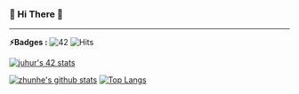 ### 👋 Hi There 👋

---

**⚡️Badges :** ![42](https://badgen.net/badge/Born2Code/juhur/yellow?cache=86400&icon=https://meta.intra.42.fr/assets/42_logo-7dfc9110a5319a308863b96bda33cea995046d1731cebb735e41b16255106c12.svg) ![Hits](https://hits.seeyoufarm.com/api/count/incr/badge.svg?url=https%3A%2F%2Fgithub.com%2Fzhunhe)

[![juhur's 42 stats](https://badge42.herokuapp.com/api/stats/juhur?privacyEmail=true)](https://github.com/JaeSeoKim/badge42)

[![zhunhe's github stats](https://github-readme-stats.vercel.app/api?username=zhunhe&show_icons=true&theme=dark)](https://github.com/anuraghazra/github-readme-stats)
[![Top Langs](https://github-readme-stats.vercel.app/api/top-langs/?username=zhunhe&layout=compact&exclude_repo=study&langs_count=10&theme=dark)](https://github.com/anuraghazra/github-readme-stats)
